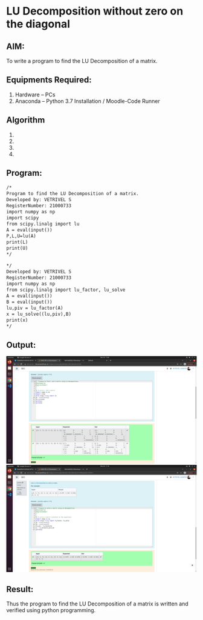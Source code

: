 # LU Decomposition without zero on the diagonal

## AIM:
To write a program to find the LU Decomposition of a matrix.

## Equipments Required:
1. Hardware – PCs
2. Anaconda – Python 3.7 Installation / Moodle-Code Runner

## Algorithm
1. 
2. 
3. 
4. 

## Program:
```
/*
Program to find the LU Decomposition of a matrix.
Developed by: VETRIVEL S
RegisterNumber: 21000733
import numpy as np
import scipy
from scipy.linalg import lu
A = eval(input())
P,L,U=lu(A)
print(L)
print(U)
*/
```
```
*/
Developed by: VETRIVEL S
RegisterNumber: 21000733
import numpy as np
from scipy.linalg import lu_factor, lu_solve
A = eval(input())
B = eval(input())
lu,piv = lu_factor(A)
x = lu_solve((lu,piv),B)
print(x)
*/
```

## Output:
![git log](vetri.png)
![git log](vetri2.png)


## Result:
Thus the program to find the LU Decomposition of a matrix is written and verified using python programming.

